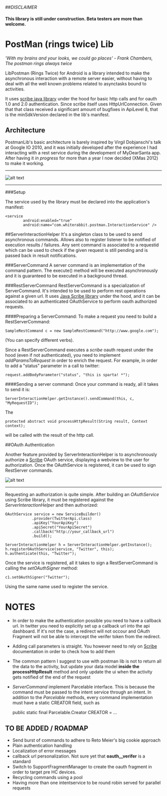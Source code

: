 ##_DISCLAIMER_
#### This library is still under construction. Beta testers are more than welcome. 


PostMan (rings twice) Lib
=========

_'With my brains and your looks, we could go places' - Frank Chambers, The postman rings always twice_


LibPostman (Rings Twice) for Android is a library intended to make the asynchronous interaction with a remote server easier, without having to deal with all the well known problems related to asynctasks bound to activities.

It uses [scribe java library][scribe] under the hood for basic http calls and for oauth 1.0 and 2.0 authentication. Since scribe itself uses HttpUrlConnection. Given that that class received a significant amount of bugfixes in ApiLevel 8, that is the minSdkVersion declared in the lib's manifest.



Architecture
-------
PostmanLib's basic architecture is barely inspired by Virgil Dobjanschi's talk at Google IO 2010, and it was initially developed after the experience I had interacting with a rest service during the development of MyDearSanta app.
After having it _in progress_ for more than a year I now decided (XMas 2012) to make it working.

----

![alt text](https://raw.github.com/fedepaol/PostmanLib--Rings-Twice--Android/master/images/postman.png "Logo Title Text 1")

---

###Setup

The service used by the library must be declared into the application's manifest:

    <service
            android:enabled="true"
            android:name="com.whiterabbit.postman.InteractionService" />  


##ServerInteractionHelper
It's a singleton class to be used to send asynchronous commands. Allows also to register listener to be notified of execution results / failures.
Any sent command is associated to a requestid which can be used to check if the given request is still pending and is passed back in result notifications.

###ServerCommand
A server command is an implementation of the command pattern. The execute() method will be
executed asynchronously and it is guaranteed to be executed in a background thread.

###RestServerCommand
RestServerCommand is a specialization of ServerCommand. It's intended to be used to perform rest operations against a given url. It uses [Java Scribe library][scribe] under the hood, and it can be associated to an authenticated OAuthService to perform oauth authorized requests.

####Preparing a ServerCommand:
To make a request you need to build a RestServerCommand:

    SampleRestCommand c = new SampleRestCommand("http://www.google.com");
(You can specify different verbs).

Since a RestServerCommand executes a _scribe_ oauth request under the hood (even if not authenticated), you need to implement _addParamsToRequest_ in order to enrich the request. For example, in order to add a "status" parameter in a call to twitter:

    request.addBodyParameter("status", "this is sparta! *");


####Sending a server command:
Once your command is ready, all it takes to send it is:

    ServerInteractionHelper.getInstance().sendCommand(this, c, "MyRequestID");

The


    protected abstract void processHttpResult(String result, Context context);

will be called with the result of the http call.


##OAuth Authentication

Another feature provided by ServerInteractionHelper is to asynchronously authorize a [Scribe][scribe] OAuth service, displaying a webview to the user for authorization. Once the OAuthService is registered, it can be used to sign RestServer commands.

![alt text](https://raw.github.com/fedepaol/PostmanLib--Rings-Twice--Android/master/images/postman_oauth.png "Logo Title Text 1")

---

Requesting an authorization is quite simple. After building an _OAuthService_ using Scribe library, it must be registered against the _ServerInteractionHelper_ and then authorized:

    OAuthService service = new ServiceBuilder()
                .provider(TwitterApi.class)
                .apiKey("YourApiKey")
                .apiSecret("YourApiSecret")
                .callback("http://your_callback_url")
                .build();

    ServerInteractionHelper h = ServerInteractionHelper.getInstance();
    h.registerOAuthService(service, "Twitter", this);
    h.authenticate(this, "Twitter");


Once the service is registered, all it takes to sign a RestServerCommand is calling the _setOAuthSigner_ method:

    c1.setOAuthSigner("Twitter");

Using the same name used to register the service.

# NOTES

* In order to make the authentication possible you need to have a callback url. In twitter you need to explicitly set up a callback url into the api dashboard. If it's not the case, a redirect will not occour and OAuth Fragment will not be able to intercept the verifer token from the redirect.

* Adding call parameters is straight. You however need to rely on [Scribe][scribe] documentation in order to check how to add them

* The common pattern I suggest to use with postman lib is not to return all the data to the activity, but update your data model <b>inside the processHttpResult</b> method and only update the ui when the activity gets notified of the end of the request

* _ServerCommand_ implement Parcelable interface. This is because the command must be passed to the intent service through an intent. In addition to the _Parcelable_ methods, every command implementation must have a static CREATOR field, such as 
    
    public static final Parcelable.Creator<SampleRestCommand> CREATOR = ...


## TO BE ADDED / ROADMAP

* Send burst of commands to adhere to Reto Meier's big cookie approach
* Plain authentication handling 
* Localization of error messages 
* callback url personalization. Not sure yet that __oauth__verifer__  is a standard
* Switch to SupportFragmentManager to create the oauth fragment in order to target pre HC devices. 
* Recycling commands using a pool
* Having more than one intentservice to be round robin served for parallel requests




[scribe]: https://github.com/fernandezpablo85/scribe-java



